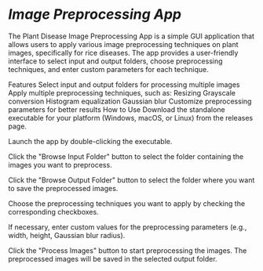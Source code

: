 

# *Image Preprocessing App*

The Plant Disease Image Preprocessing App is a simple GUI application that allows users to apply various image preprocessing techniques on plant images, specifically for rice diseases. The app provides a user-friendly interface to select input and output folders, choose preprocessing techniques, and enter custom parameters for each technique.


Features
Select input and output folders for processing multiple images
Apply multiple preprocessing techniques, such as:
Resizing
Grayscale conversion
Histogram equalization
Gaussian blur
Customize preprocessing parameters for better results
How to Use
Download the standalone executable for your platform (Windows, macOS, or Linux) from the releases page.

Launch the app by double-clicking the executable.

Click the "Browse Input Folder" button to select the folder containing the images you want to preprocess.

Click the "Browse Output Folder" button to select the folder where you want to save the preprocessed images.

Choose the preprocessing techniques you want to apply by checking the corresponding checkboxes.

If necessary, enter custom values for the preprocessing parameters (e.g., width, height, Gaussian blur radius).

Click the "Process Images" button to start preprocessing the images. The preprocessed images will be saved in the selected output folder.

